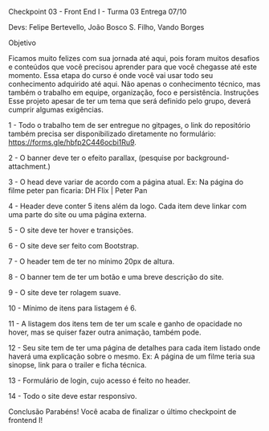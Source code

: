 Checkpoint 03 - Front End I - Turma 03 
Entrega 07/10

Devs:
Felipe Bertevello,
João Bosco S. Filho,
Vando Borges

Objetivo

Ficamos muito felizes com sua jornada até aqui, pois foram muitos desafios e conteúdos que você precisou aprender para que você chegasse até este momento.
Essa etapa do curso é onde você vai usar todo seu conhecimento adquirido até aqui. Não apenas o conhecimento técnico, mas também o trabalho em equipe, organização, foco e persistência.
Instruções
Esse projeto apesar de ter um tema que será definido pelo grupo, deverá cumprir algumas exigências.

1 - Todo o trabalho tem de ser entregue no gitpages, o link do repositório também precisa ser disponibilizado diretamente no formulário: https://forms.gle/hbfp2C446ocbi1Ru9.

2 - O banner deve ter o efeito parallax, (pesquise por background-attachment.)

3 - O head deve variar de acordo com a página atual. Ex: Na página do filme peter pan ficaria: DH Flix | Peter Pan

4 - Header deve conter 5 itens além da logo. Cada item deve linkar com uma parte do site ou uma página externa.

5 - O site deve ter hover e transições.

6 - O site deve ser feito com Bootstrap.

7 - O header tem de ter no mínimo 20px de altura.

8 - O banner tem de ter um botão e uma breve descrição do site.

9 - O site deve ter rolagem suave.

10 - Mínimo de itens para listagem é 6.

11 - A listagem dos itens tem de ter um scale e ganho de opacidade no hover, mas se quiser fazer outra animação, também pode.

12 - Seu site tem de ter uma página de detalhes para cada item listado onde haverá uma explicação sobre o mesmo. Ex: A página de um filme teria sua sinopse, link para o trailer e ficha técnica.

13 - Formulário de login, cujo acesso é feito no header.

14 - Todo o site deve estar responsivo.

Conclusão
Parabéns! Você acaba de finalizar o último checkpoint de frontend I!

